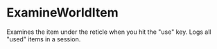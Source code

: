 # ExamineWorldItem
Examines the item under the reticle when you hit the "use" key. Logs all "used" items in a session.
